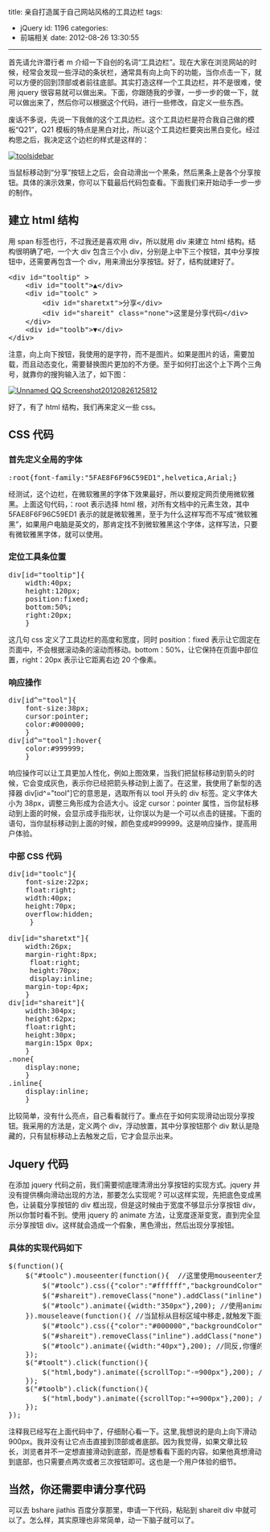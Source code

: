 title: 亲自打造属于自己网站风格的工具边栏
tags:
  - jQuery
id: 1196
categories:
  - 前端相关
date: 2012-08-26 13:30:55

---

首先请允许潜行者 m 介绍一下自创的名词“工具边栏”。现在大家在浏览网站的时候，经常会发现一些浮动的条状栏，通常具有向上向下的功能，当你点击一下，就可以方便的回到顶部或者前往底部。其实打造这样一个工具边栏，并不是很难，使用 jquery 很容易就可以做出来。下面，你跟随我的步骤，一步一步的做一下，就可以做出来了，然后你可以根据这个代码，进行一些修改，自定义一些东西。

废话不多说，先说一下我做的这个工具边栏。这个工具边栏是符合我自己做的模板“Q21”，Q21 模板的特点是黑白对比，所以这个工具边栏要突出黑白变化。经过构思之后，我决定这个边栏的样式是这样的：

[![](https://qxzm-cdn.sapi.work/blog/2012/08/toolsidebar.jpg "toolsidebar")](https://qxzm-cdn.sapi.work/blog/2012/08/toolsidebar.jpg)

当鼠标移动到“分享”按钮上之后，会自动滑出一个黑条，然后黑条上是各个分享按钮。具体的演示效果，你可以下载最后代码包查看。下面我们来开始动手一步一步的制作。

## 建立 html 结构

用 span 标签也行，不过我还是喜欢用 div，所以就用 div 来建立 html 结构。结构很明确了吧，一个大 div 包含三个小 div，分别是上中下三个按钮，其中分享按钮中，还需要再包含一个 div，用来滑出分享按钮。好了，结构就建好了。

<pre>&lt;div id="tooltip" &gt;
    &lt;div id="toolt"&gt;▲&lt;/div&gt;
    &lt;div id="toolc" &gt;
        &lt;div id="sharetxt"&gt;分享&lt;/div&gt;
        &lt;div id="shareit" class="none"&gt;这里是分享代码&lt;/div&gt;
    &lt;/div&gt;
    &lt;div id="toolb"&gt;▼&lt;/div&gt;
&lt;/div&gt;</pre>

注意，向上向下按钮，我使用的是字符，而不是图片。如果是图片的话，需要加载，而且动态变化，需要替换图片更加的不方便。至于如何打出这个上下两个三角号，就靠你的搜狗输入法了，如下图：

[![](https://qxzm-cdn.sapi.work/blog/2012/08/812.jpg "Unnamed QQ Screenshot20120826125812")](https://qxzm-cdn.sapi.work/blog/2012/08/812.jpg)

好了，有了 html 结构，我们再来定义一些 css。

## CSS 代码

### 首先定义全局的字体

<pre>:root{font-family:"5FAE8F6F96C59ED1",helvetica,Arial;}</pre>

经测试，这个边栏，在微软雅黑的字体下效果最好，所以要规定网页使用微软雅黑。上面这句代码，：root 表示选择 html 根，对所有文档中的元素生效，其中 5FAE8F6F96C59ED1 表示的就是微软雅黑，至于为什么这样写而不写成“微软雅黑”，如果用户电脑是英文的，那肯定找不到微软雅黑这个字体，这样写法，只要有微软雅黑字体，就可以使用。

### 定位工具条位置

<pre>div[id="tooltip"]{
    width:40px;
    height:120px;
    position:fixed;
    bottom:50%;
    right:20px;
    }</pre>

这几句 css 定义了工具边栏的高度和宽度，同时 position：fixed 表示让它固定在页面中，不会根据滚动条的滚动而移动。bottom：50%，让它保持在页面中部位置，right：20px 表示让它距离右边 20 个像素。

### 响应操作

<pre>div[id^="tool"]{
    font-size:38px;
    cursor:pointer;
    color:#000000;
    }
div[id^="tool"]:hover{
    color:#999999;
    }</pre>

响应操作可以让工具更加人性化，例如上图效果，当我们把鼠标移动到箭头的时候，它会变成灰色，表示你已经把箭头移动到上面了。在这里，我使用了新型的选择器 div[id^="tool"]它的意思是，选取所有以 tool 开头的 div 标签。定义字体大小为 38px，调整三角形成为合适大小。设定 cursor：pointer 属性，当你鼠标移动到上面的时候，会显示成手指形状，让你误以为是一个可以点击的链接。下面的语句，当你鼠标移动到上面的时候，颜色变成#999999。这是响应操作，提高用户体验。

### 中部 CSS 代码

<pre>div[id="toolc"]{
    font-size:22px;
    float:right;
    width:40px;
    height:70px;
    overflow:hidden;
     }

div[id="sharetxt"]{
    width:26px;
    margin-right:8px;
     float:right;
     height:70px;
     display:inline;
    margin-top:4px;
    }
div[id="shareit"]{
    width:304px;
    height:62px;
    float:right;
    height:30px;
    margin:15px 0px;
    }
.none{
    display:none;
    }
.inline{
    display:inline;
    }</pre>

比较简单，没有什么亮点，自己看看就行了。重点在于如何实现滑动出现分享按钮。我采用的方法是，定义两个 div，浮动放置，其中分享按钮那个 div 默认是隐藏的，只有鼠标移动上去触发之后，它才会显示出来。

## Jquery 代码

在添加 jquery 代码之前，我们需要彻底理清滑出分享按钮的实现方式。jquery 并没有提供横向滑动出现的方法，那要怎么实现呢？可以这样实现，先把底色变成黑色，让装载分享按钮的 div 框出现，但是这时候由于宽度不够显示分享按钮 div，所以你暂时看不到。使用 jquery 的 animate 方法，让宽度逐渐变宽，直到完全显示分享按钮 div。这样就会造成一个假象，黑色滑出，然后出现分享按钮。

### 具体的实现代码如下

<pre>$(function(){
    $("#toolc").mouseenter(function(){  //这里使用mouseenter方法来触发,当鼠标移动上去之后,触发这个方法
        $("#toolc").css({"color":"#ffffff","backgroundColor":"#000000"}); //先对中部添加背景,并且把文字变成白色
        $("#shareit").removeClass("none").addClass("inline"); //去掉shareit的none,让它显示出来,但由于宽度不够,无法显示
        $("#toolc").animate({width:"350px"},200); //使用animate方法,动态的改变宽度,直到显示出来分享按钮
    }).mouseleave(function(){ //当鼠标从目标区域中移走,就触发下面这个事件
        $("#toolc").css({"color":"#000000","backgroundColor":"#ffffff"}); //同反
        $("#shareit").removeClass("inline").addClass("none"); //同反
        $("#toolc").animate({width:"40px"},200); //同反,你懂的
    });
    $("#toolt").click(function(){
        $("html,body").animate({scrollTop:"-=900px"},200); //每点击一下,就向上滑动900px
    });
    $("#toolb").click(function(){
        $("html,body").animate({scrollTop:"+=900px"},200); //每点击一下,就向下滑动900px
    });
});</pre>

注释我已经写在上面代码中了，仔细耐心看一下。这里,我想说的是向上向下滑动 900px。我并没有让它点击直接到顶部或者底部。因为我觉得，如果文章比较长，浏览者并不一定想直接滑动到底部，而是想看看下面的内容。如果他真想滑动到底部，也只需要点两次或者三次按钮即可。这也是一个用户体验的细节。

## 当然，你还需要申请分享代码

可以去 bshare jiathis 百度分享那里，申请一下代码，粘贴到 shareit div 中就可以了。怎么样，其实原理也非常简单，动一下脑子就可以了。
